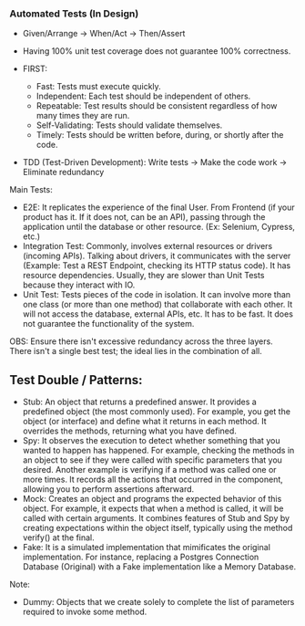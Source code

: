 ### Automated Tests (In Design)

- Given/Arrange -> When/Act -> Then/Assert
- Having 100% unit test coverage does not guarantee 100% correctness.

- FIRST:
  * Fast: Tests must execute quickly.
  * Independent: Each test should be independent of others.
  * Repeatable: Test results should be consistent regardless of how many times they are run.
  * Self-Validating: Tests should validate themselves.
  * Timely: Tests should be written before, during, or shortly after the code.

- TDD (Test-Driven Development): Write tests -> Make the code work -> Eliminate redundancy

Main Tests:
 * E2E: It replicates the experience of the final User. From Frontend (if your product has it. If it does not, can be an API), passing through the application until the database or other resource. (Ex: Selenium, Cypress, etc.)
 * Integration Test: Commonly, involves external resources or drivers (incoming APIs). Talking about drivers, it communicates with the server (Example: Test a REST Endpoint, checking its HTTP status code). It has resource dependencies. Usually, they are slower than Unit Tests because they interact with IO.
 * Unit Test: Tests pieces of the code in isolation. It can involve more than one class (or more than one method) that collaborate with each other. It will not access the database, external APIs, etc. It has to be fast. It does not guarantee the functionality of the system.

OBS: Ensure there isn't excessive redundancy across the three layers. There isn't a single best test; the ideal lies in the combination of all.

## Test Double / Patterns:
 - Stub: An object that returns a predefined answer. It provides a predefined object (the most commonly used). For example, you get the object (or interface) and define what it returns in each method. It overrides the methods, returning what you have defined.
 - Spy: It observes the execution to detect whether something that you wanted to happen has happened. For example, checking the methods in an object to see if they were called with specific parameters that you desired. Another example is verifying if a method was called one or more times. It records all the actions that occurred in the component, allowing you to perform assertions afterward.
 - Mock: Creates an object and programs the expected behavior of this object. For example, it expects that when a method is called, it will be called with certain arguments. It combines features of Stub and Spy by creating expectations within the object itself, typically using the method verify() at the final.
 - Fake: It is a simulated implementation that mimificates the original implementation. For instance, replacing a Postgres Connection Database (Original) with a Fake implementation like a Memory Database.

Note:
 * Dummy: Objects that we create solely to complete the list of parameters required to invoke some method.
